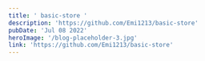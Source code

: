 ```yaml
---
title: ' basic-store '
description: 'https://github.com/Emi1213/basic-store'
pubDate: 'Jul 08 2022'
heroImage: '/blog-placeholder-3.jpg'
link: 'https://github.com/Emi1213/basic-store'
---
```


